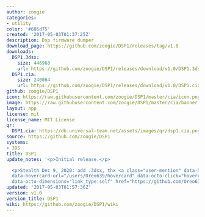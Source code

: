 ```yaml
---
author: zoogie
categories:
- utility
color: '#686d75'
created: '2017-05-03T01:37:25Z'
description: Dsp firmware dumper
download_page: https://github.com/zoogie/DSP1/releases/tag/v1.0
downloads:
  DSP1.3dsx:
    size: 446968
    url: https://github.com/zoogie/DSP1/releases/download/v1.0/DSP1.3dsx
  DSP1.cia:
    size: 240064
    url: https://github.com/zoogie/DSP1/releases/download/v1.0/DSP1.cia
github: zoogie/DSP1
icon: https://raw.githubusercontent.com/zoogie/DSP1/master/cia/icon.png
image: https://raw.githubusercontent.com/zoogie/DSP1/master/cia/banner.png
layout: app
license: mit
license_name: MIT License
qr:
  DSP1.cia: https://db.universal-team.net/assets/images/qr/dsp1.cia.png
source: https://github.com/zoogie/DSP1
systems:
- 3DS
title: DSP1
update_notes: '<p>Initial release.</p>

  <p>Stealth Dec 9, 2020: add .3dsx, thx <a class="user-mention" data-hovercard-type="user"
  data-hovercard-url="/users/Oreo639/hovercard" data-octo-click="hovercard-link-click"
  data-octo-dimensions="link_type:self" href="https://github.com/Oreo639">@Oreo639</a></p>'
updated: '2017-05-03T01:57:36Z'
version: v1.0
version_title: DSP1
wiki: https://github.com/zoogie/DSP1/wiki
---
```

